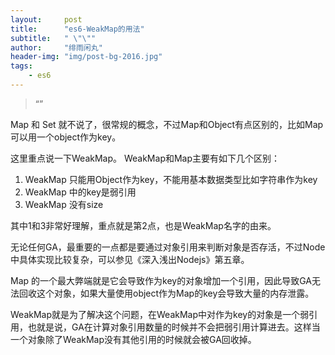 ```yaml
---
layout:     post
title:      "es6-WeakMap的用法"
subtitle:   " \"\""
author:     "绯雨闲丸"
header-img: "img/post-bg-2016.jpg"
tags:
    - es6
---
```


> “”

Map 和 Set 就不说了，很常规的概念，不过Map和Object有点区别的，比如Map可以用一个object作为key。

这里重点说一下WeakMap。 WeakMap和Map主要有如下几个区别：

1. WeakMap 只能用Object作为key，不能用基本数据类型比如字符串作为key
2. WeakMap 中的key是弱引用
3. WeakMap 没有size

其中1和3非常好理解，重点就是第2点，也是WeakMap名字的由来。

无论任何GA，最重要的一点都是要通过对象引用来判断对象是否存活，不过Node中具体实现比较复杂，可以参见《深入浅出Nodejs》第五章。

Map 的一个最大弊端就是它会导致作为key的对象增加一个引用，因此导致GA无法回收这个对象，如果大量使用object作为Map的key会导致大量的内存泄露。

WeakMap就是为了解决这个问题，在WeakMap中对作为key的对象是一个弱引用，也就是说，GA在计算对象引用数量的时候并不会把弱引用计算进去。这样当一个对象除了WeakMap没有其他引用的时候就会被GA回收掉。

